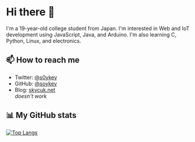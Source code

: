 # Hi there 👋

I'm a 19-year-old college student from Japan. I'm interested in Web and IoT development using JavaScript, Java, and Arduino. I'm also learning C, Python, Linux, and electronics.

## 📫 How to reach me

- Twitter: [@s0ykey](https://twitter.com/s0ykey)
- GitHub: [@soykey](https://github.com/soykey)
- Blog: [skycuk.net](https://skycuk.net) <br/>*doesn't work*

## 📊 My GitHub stats

[![Top Langs](https://github-readme-stats.vercel.app/api/top-langs/?username=soykey&layout=compact)](https://github.com/anuraghazra/github-readme-stats)
<br/>

